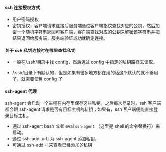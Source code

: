#### ssh 连接授权方式

- 用户密码授权
- 密钥授权，客户端请求连接后服务端通过客户端指纹查找对应的公钥，然后加密一个随机字符串返回可客户端，客户端查找对应的公钥来解密该字符串并把结果返回给服务端，服务端验证成功就确定连接。

#### 关于 ssh 私钥连接时在哪里查找私钥

- 一般在/.ssh/目录中找 config，然后通过 config 中指定的私钥路径去读取。

- /.ssh/目录下有默认的，但是如果有很多地方都在用的话这个默认的就不够用了，就需要使用 config 了

#### ssh-agent 代理

ssh-agent 会启动一个进程在内存里保存这些私钥。之后每次登录时，ssh 客户端都会跟 ssh-agent 请求是否有目标主机的私钥；如果有，ssh 客户端便能直接登录目标主机。

- 通过 ssh-agent bash 或者 eval `ssh-agent` （这里是 shell 的命令替换符）来启动。
- 通过 ssh-add [url] 为 ssh-agent 添加私钥。
- 可通过 ssh-add -l 来查看已经添加的私钥
